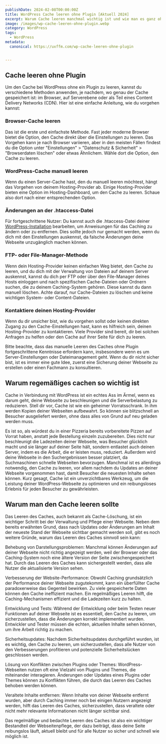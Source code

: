 ```yaml
---
publishDate: 2024-02-08T00:00:00Z
title: WordPress Cache leeren ohne Plugin [Aktuell 2024]
excerpt: Warum Cache leeren manchmal wichtig ist und wie man es ganz ohne Plugin schafft.
image: /images/wp-cache-leeren-ohne-plugin.webp
category: WordPress
tags:
  - WordPress
metadata:
  canonical: https://uxffm.com/wp-cache-leeren-ohne-plugin


---
```


## Cache leeren ohne Plugin

Um den Cache bei WordPress ohne ein Plugin zu leeren, kannst du verschiedene Methoden anwenden, je nachdem, wo genau der Cache gespeichert ist: im Browser, auf Serverebene oder als Teil eines Content Delivery Networks (CDN). Hier ist eine einfache Anleitung, wie du vorgehen kannst:

### Browser-Cache leeren
Das ist die erste und einfachste Methode. Fast jeder moderne Browser bietet die Option, den Cache direkt über die Einstellungen zu leeren. Das Vorgehen kann je nach Browser variieren, aber in den meisten Fällen findest du die Option unter "Einstellungen" > "Datenschutz & Sicherheit" > "Browserdaten löschen" oder etwas Ähnlichem. Wähle dort die Option, den Cache zu leeren.

### WordPress-Cache manuell leeren
Wenn du einen Server-Cache hast, den du manuell leeren möchtest, hängt das Vorgehen von deinem Hosting-Provider ab. Einige Hosting-Provider bieten eine Option im Hosting-Dashboard, um den Cache zu leeren. Schaue also dort nach einer entsprechenden Option.

### Änderungen an der .htaccess-Datei
Für fortgeschrittene Nutzer: Du kannst auch die .htaccess-Datei deiner <a href="/service/wordpress-frankfurt">WordPress-Installation</a> bearbeiten, um Anweisungen für das Caching zu ändern oder zu entfernen. Dies sollte jedoch nur gemacht werden, wenn du dich mit den Einstellungen auskennst, da falsche Änderungen deine Webseite unzugänglich machen können.

### FTP- oder File-Manager-Methode
Wenn dein Hosting-Provider keinen einfachen Weg bietet, den Cache zu leeren, und du dich mit der Verwaltung von Dateien auf deinem Server auskennst, kannst du dich per FTP oder über den File-Manager deines Hosts einloggen und nach spezifischen Cache-Dateien oder Ordnern suchen, die zu deinem Caching-System gehören. Diese kannst du dann manuell löschen. Achte darauf, nur Cache-Dateien zu löschen und keine wichtigen System- oder Content-Dateien.

### Kontaktiere deinen Hosting-Provider

Wenn du dir unsicher bist, wie du vorgehen sollst oder keinen direkten Zugang zu den Cache-Einstellungen hast, kann es hilfreich sein, deinen Hosting-Provider zu kontaktieren. Viele Provider sind bereit, dir bei solchen Anfragen zu helfen oder den Cache auf ihrer Seite für dich zu leeren.

Bitte beachte, dass das manuelle Leeren des Caches ohne Plugin fortgeschrittene Kenntnisse erfordern kann, insbesondere wenn es um Server-Einstellungen oder Dateimanagement geht. Wenn du dir nicht sicher bist, ist es immer eine gute Idee, zuerst eine Sicherung deiner Webseite zu erstellen oder einen Fachmann zu konsultieren.

## Warum regemäßiges cachen so wichtig ist

Cache in Verbindung mit WordPress ist ein echtes Ass im Ärmel, wenn es darum geht, deine Webseite zu beschleunigen und die Serverbelastung zu reduzieren. Stell dir vor, Cache ist wie ein geheimer Vorratsschrank. In ihm werden Kopien deiner Webseiten aufbewahrt. So können sie blitzschnell an Besucher ausgeliefert werden, ohne dass alles von Grund auf neu geladen werden muss.


Es ist so, als würdest du in einer Pizzeria bereits vorbereitete Pizzen auf Vorrat haben, anstatt jede Bestellung einzeln zuzubereiten. Dies nicht nur beschleunigt die Ladezeiten deiner Webseite, was Besucher glücklich macht und sie länger auf deiner Seite hält, sondern entlastet auch deinen Server, indem es die Arbeit, die er leisten muss, reduziert. Außerdem wird deine Webseite in den Suchergebnissen besser platziert, da Suchmaschinen schnelle Webseiten bevorzugen. Manchmal ist es allerdings notwendig, den Cache zu leeren, vor allem nachdem du Updates an deiner Webseite vorgenommen hast, damit Besucher die neuesten Inhalte sehen können. Kurz gesagt, Cache ist ein unverzichtbares Werkzeug, um die Leistung deiner WordPress-Webseite zu optimieren und ein reibungsloses Erlebnis für jeden Besucher zu gewährleisten.

## Warum man den Cache leeren sollte

Das Leeren des Caches, auch bekannt als Cache-Löschung, ist ein wichtiger Schritt bei der Verwaltung und Pflege einer Webseite. Neben dem bereits erwähnten Grund, dass nach Updates oder Änderungen am Inhalt der neueste Stand der Webseite sichtbar gemacht werden soll, gibt es noch weitere Gründe, warum das Leeren des Caches sinnvoll sein kann:

Behebung von Darstellungsproblemen: Manchmal können Änderungen auf deiner Webseite nicht richtig angezeigt werden, weil der Browser oder das Caching-System noch eine ältere Version der Seite zwischengespeichert hat. Durch das Leeren des Caches kann sichergestellt werden, dass alle Nutzer die aktualisierte Version sehen.

Verbesserung der Website-Performance: Obwohl Caching grundsätzlich der Performance deiner Webseite zugutekommt, kann ein überfüllter Cache paradoxerweise das Gegenteil bewirken. Zu viele gespeicherte Daten können den Cache ineffizient machen. Ein regelmäßiges Leeren hilft, die Caching-Mechanismen effizient und die Ladezeiten kurz zu halten.

Entwicklung und Tests: Während der Entwicklung oder beim Testen neuer Funktionen auf deiner Webseite ist es essentiell, den Cache zu leeren, um sicherzustellen, dass die Änderungen korrekt implementiert wurden. Entwickler und Tester müssen die echten, aktuellen Inhalte sehen können, um ihre Arbeit richtig zu machen.

Sicherheitsupdates: Nachdem Sicherheitsupdates durchgeführt wurden, ist es wichtig, den Cache zu leeren, um sicherzustellen, dass alle Nutzer von den Verbesserungen profitieren und potenzielle Sicherheitslücken geschlossen werden.

Lösung von Konflikten zwischen Plugins oder Themes: WordPress-Webseiten nutzen oft eine Vielzahl von Plugins und Themes, die miteinander interagieren. Änderungen oder Updates eines Plugins oder Themes können zu Konflikten führen, die durch das Leeren des Caches behoben werden können.

Veraltete Inhalte entfernen: Wenn Inhalte von deiner Webseite entfernt wurden, aber durch Caching immer noch bei einigen Nutzern angezeigt werden, hilft das Leeren des Caches, sicherzustellen, dass veraltete oder nicht mehr relevante Informationen nicht länger sichtbar sind.

Das regelmäßige und bedachte Leeren des Caches ist also ein wichtiger Bestandteil der Webseitenpflege, der dazu beiträgt, dass deine Seite reibungslos läuft, aktuell bleibt und für alle Nutzer so sicher und schnell wie möglich ist.


